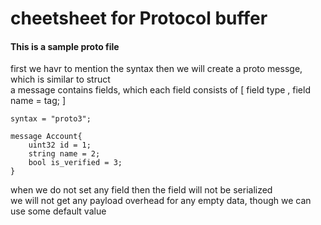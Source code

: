 # cheetsheet for Protocol buffer


#### This is a sample proto file
first we havr to mention the syntax then we will create a proto messge, which is similar to struct </br>
a message contains fields, which each field consists of [ field type , field name = tag; ] </br>
```
syntax = "proto3";

message Account{
    uint32 id = 1;
    string name = 2;
    bool is_verified = 3;
}
```

when we do not set any field then the field will not be serialized </br>
we will not get any payload overhead for any empty data, though we can use some default value </br>